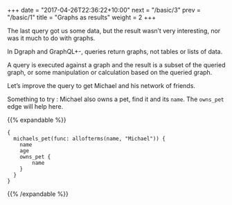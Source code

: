 +++
date = "2017-04-26T22:36:22+10:00"
next = "/basic/3"
prev = "/basic/1"
title = "Graphs as results"
weight = 2
+++

The last query got us some data, but the result wasn’t very interesting, nor was it much to do with graphs.

In Dgraph and GraphQL+-, queries return graphs, not tables or lists of data.

A query is executed against a graph and the result is a subset
of the queried graph, or some manipulation or calculation based
on the queried graph.

Let’s improve the query to get Michael and his network of friends.  

Something to try : Michael also owns a pet, find it and its `name`. The
`owns_pet` edge will help here.

{{% expandable %}}
```
{
  michaels_pet(func: allofterms(name, "Michael")) {
    name
    age
    owns_pet {
        name
    }
  }
}
```
  {{% /expandable %}}
